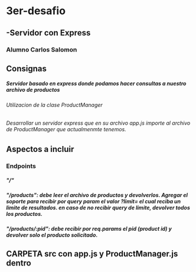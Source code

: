 # 3er-desafio
## -Servidor con Express 
### Alumno Carlos Salomon

## Consignas

##### Servidor basado en express donde podamos hacer consultas a nuestro archivo de productos

###### Utilizacion de la clase ProductManager
###### Desarrollar un servidor express que en su archivo app.js importe al archivo de ProductManager que actualmenmte tenemos.

## Aspectos a incluir

### Endpoints

##### "/"
##### "/products": debe leer el archivo de productos y devolverlos. Agregar el soporte para recibir por query param el valor ?limit= el cual reciba un limite de resultados. en caso de no recibir query de limite, devolver todos los productos.
##### "/products/:pid": debe recibir por req.params el pid (product id) y devolver solo el producto solicitado.

## CARPETA src con app.js  y ProductManager.js dentro 

